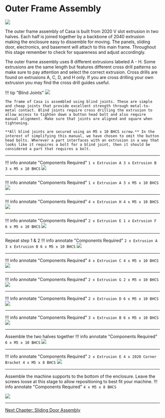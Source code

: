 # Outer Frame Assembly

![](../img/10_1.png)

The outer frame assembly of Casa is built from 2020 V slot extrusion in two halves. Each half is joined together by a backbone of 2040 extrusion making the enclosure easy to dissemble for moving. The panels, sliding door, electronics, and basement will attach to this main frame. Throughout this stage remember to check for squareness and adjust accordingly.

The outer frame assembly uses 8 different extrusions labeled A - H. Some extrusions are the same length but features different cross drill patterns so make sure to pay attention and select the correct extrusion. Cross drills are found on extrusions A, C, D, and H only. If you are cross drilling your own extrusion you may find the cross drill guides useful.

<!-- We really need a way of defining the extrusions here -->

!!! tip "Blind Joints"
    ![](../img/10_blind_joints.jpg)

    The frame of Casa is assembled using blind joints. These are simple and cheap joints that provide excellent strength through metal-to-metal contact. Blind joints require cross drilling the extrusion to allow access to tighten down a button head bolt and also require manual alignment. Make sure that joints are aligned and square when tightening.

    **All blind joints are secured using an M5 x 10 BHCS screw.** In the interest of simplifying this manual, we have chosen to omit the button head bolts. Wherever a part interfaces with an extrusion in a way that looks like it requires a bolt for a blind joint, then it should be considered a part that requires a bolt.

---

!!! info annotate "Components Required"
    ```
        1 x Extrusion A
        3 x Extrusion B
        3 x M5 x 10 BHCS
    ```
![](../img/10_s1.png)

---

!!! info annotate "Components Required"
    ```
        1 x Extrusion A
        3 x M5 x 10 BHCS
    ```
![](../img/10_s2.png)

---

!!! info annotate "Components Required"
    ```
        4 x Extrusion H
        4 x M5 x 10 BHCS
    ```
![](../img/10_s3.png)

---

!!! info annotate "Components Required"
    ```
        2 x Extrusion E
        1 x Extrusion F
        6 x M5 x 10 BHCS
    ```
![](../img/10_s4.png)

---

Repeat step 1 & 2
!!! info annotate "Components Required"
    ```
        2 x Extrusion A
        3 x Extrusion B
        6 x M5 x 10 BHCS
    ```
![](../img/10_s5.png)

---

!!! info annotate "Components Required"
    ```
        4 x Extrusion C
        4 x M5 x 10 BHCS
    ```
![](../img/10_s6.png)

---

!!! info annotate "Components Required"
    ```
        2 x Extrusion G
        2 x M5 x 10 BHCS
    ```
![](../img/10_s7.png)

---

!!! info annotate "Components Required"
    ```
        2 x Extrusion D
        6 x M5 x 10 BHCS
    ```
![](../img/10_s8.png)

---

!!! info annotate "Components Required"
    ```
        3 x Extrusion B
        6 x M5 x 10 BHCS
    ```
![](../img/10_s9.png)

---

Assemble the two halves together
!!! info annotate "Components Required"
    ```
        6 x M5 x 10 BHCS
    ```
![](../img/10_s10.png)

---

!!! info annotate "Components Required"
    ```
        2 x Extrusion E
        4 x 2020 Corner Bracket
        4 x M5 x 8 BHCS
    ```
![](../img/10_s11.png)

---
Assemble the machine supports to the bottom of the enclosure. Leave the screws loose at this stage to allow repositioning to best fit your machine.
!!! info annotate "Components Required"
    ```
        4 x M5 x 8 BHCS
    ```

![](../img/10_s12.png)

---

[Next Chapter: Sliding Door Assembly](./20_sliding_door_assembly.md)
